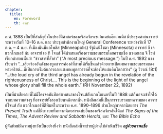 ```yaml
---
chapter:
  title:
    en: Foreword
    th: คำนำ
---
```


ค.ศ. 1888 เป็นปีที่สำคัญยิ่งในประวัติศาสตร์ของคริสตจักรเซเว่นเดย์แอ๊ดเวนตีส มีประชุมศาสนาจารย์ระหว่างวันที่ 10–16 ต.ค. และ ประชุมสำนักงานใหญ่ General Conference ระหว่างวันที่ 17 ต.ค. – 4 พ.ย. ที่เมืองมินนีแอโพลิส (Minneapolis) รัฐมินนิโซตา (Minnesota) อาจารย์ อี เจ แวกโกเนอร์ กับ อาจารย์ เอ ที โจนส์ ได้นำเสนอเรื่องความชอบธรรมโดยความเชื่อ นางเอเลน จี ไวท์เรียกคำสอนนั้นว่า “ข่าวสารที่ล้ำค่า” (“A most precious message.”) ในปี ค.ศ. 1892 นางเขียนว่า “…เสียงร้องอันดังของทูตสวรรค์องค์ที่สามได้เริ่มขึ้นแล้วด้วยการเปิดเผยความชอบธรรมของพระคริสต์…นี่เป็นการเริ่มต้นการฉายแสงของทูตสวรรค์ที่จะส่องให้แผ่นดินโลกสว่าง” (ดู วิวรณ์ 18:1) “…the loud cry of the third angel has already begun in the revelation of the righteousness of Christ…. This is the beginning of the light of the angel whose glory shall fill the whole earth.” (RH November 22, 1892)

เป็นที่น่าเสียดายที่ไม่มีใครจดบันทึกคำเทศนาของโจนส์กับแวกโกเนอร์ในปี 1888 แต่ก็พอจะเข้าใจได้จากบทความต่างๆ ที่อาจารย์ทั้งสองเขียนหลังจากนั้น หนังสือเล่มนี้เป็นการรวบรวมบทความของ อาจารย์โจนส์ กับ แวกโกเนอร์ที่ตีพิมพ์ในระหว่าง ค.ศ. 1890–1896 ส่วนใหญ่มาจากนิตยสาร *The Present Truth* แต่ก็มีบางบทที่มาจากนิตยสารฉบับอื่นของคริสตจักรอันได้แก่ *The Signs of the Times*, *The Advent Review and Sabbath Herald*, และ *The Bible Echo*

ผู้จัดพิมพ์มีความมุ่งหวังเป็นอย่างยิ่งว่า หนังสือเล่มนี้จะช่วยผู้อ่านให้ดำเนินชีวิต ***อยู่ด้วยความเชื่อ***
